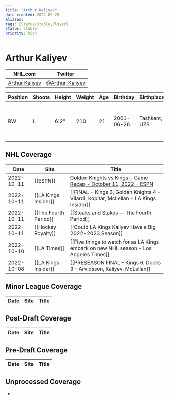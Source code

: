 ```yaml
---
title: "Arthur Kaliyev"
date-created: 2022-09-25
aliases: 
tags: [Status/Stable,Player]
status: stable
priority: high
---
```


# Arthur Kaliyev

NHL.com | Twitter
-|-
[Arthur Kaliyev](https://www.nhl.com/player/arthur-kaliyev-8481560) | [@Arthur_Kaliyev](https://twitter.com/Arthur_Kaliyev)

Position | Shoots | Height | Weight | Age | Birthday | Birthplace | Draft
-|-|-|-|-|-|-|-
RW | L | 6'2" | 210 | 21 | 2001-06-26 | Tashkent, UZB | 2019 LAK, 2nd rd, 2nd pk (33rd overall)


## NHL  Coverage
Date | Site |  Title
---|---|---
2022-10-11 | [[ESPN]] | [Golden Knights vs Kings - Game Recap - October 11, 2022 - ESPN](https://www.espn.com/nhl/recap/_/gameId/401458592)
2022-10-11 | [[LA Kings Insider]] | [[FINAL - Kings 3, Golden Knights 4 - Vilardi, Kopitar, McLellan - LA Kings Insider]]
2022-10-11 | [[The Fourth Period]] | [[Steaks and Stakes — The Fourth Period]]
2022-10-11 | [[Hockey Royalty]] | [[Could LA Kings Kaliyev Have a Big 2022-2023 Season]]
2022-10-10 | [[LA Times]] | [[Five things to watch for as LA Kings embark on new NHL season - Los Angeles Times]]
2022-10-08 | [[LA Kings Insider]] | [[PRESEASON FINAL – Kings 6, Ducks 3 – Arvidsson, Kaliyev, McLellan]]

## Minor League Coverage
Date | Site |  Title
---|---|---


## Post-Draft Coverage
Date | Site |  Title
---|---|---


## Pre-Draft Coverage
Date | Site |  Title
---|---|---

## Unprocessed Coverage
- 
